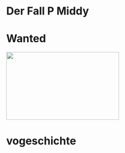 <h1>
<h1>Der Fall P Middy</h1></h1>
<h1><style="color red"> Wanted</h1>
<img src="https://github.com/user-attachments/assets/40d330ea-27ef-404e-a71b-93f1e4d951fa" width="300" height="180">
<h1>vogeschichte</h1>





